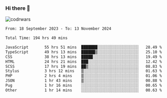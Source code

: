 ### Hi there 👋


![codrwars](https://www.codewars.com/users/rsschool_c9af20f58c35c696/badges/micro) 

<!--START_SECTION:waka-->

```txt
From: 18 September 2023 - To: 13 November 2024

Total Time: 194 hrs 49 mins

JavaScript       55 hrs 51 mins  ███████░░░░░░░░░░░░░░░░░░   28.49 %
TypeScript       49 hrs 13 mins  ██████▒░░░░░░░░░░░░░░░░░░   25.10 %
CSS              38 hrs 13 mins  █████░░░░░░░░░░░░░░░░░░░░   19.49 %
HTML             24 hrs 21 mins  ███░░░░░░░░░░░░░░░░░░░░░░   12.42 %
SCSS             17 hrs 19 mins  ██▒░░░░░░░░░░░░░░░░░░░░░░   08.83 %
Stylus           3 hrs 12 mins   ▒░░░░░░░░░░░░░░░░░░░░░░░░   01.63 %
PHP              2 hrs 4 mins    ▒░░░░░░░░░░░░░░░░░░░░░░░░   01.06 %
JSON             1 hr 43 mins    ▒░░░░░░░░░░░░░░░░░░░░░░░░   00.88 %
Pug              1 hr 16 mins    ░░░░░░░░░░░░░░░░░░░░░░░░░   00.65 %
Other            1 hr 14 mins    ░░░░░░░░░░░░░░░░░░░░░░░░░   00.63 %
```

<!--END_SECTION:waka-->
